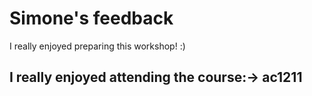 # Simone's feedback

I really enjoyed preparing this workshop! :)

## I really enjoyed attending the course:-> ac1211
